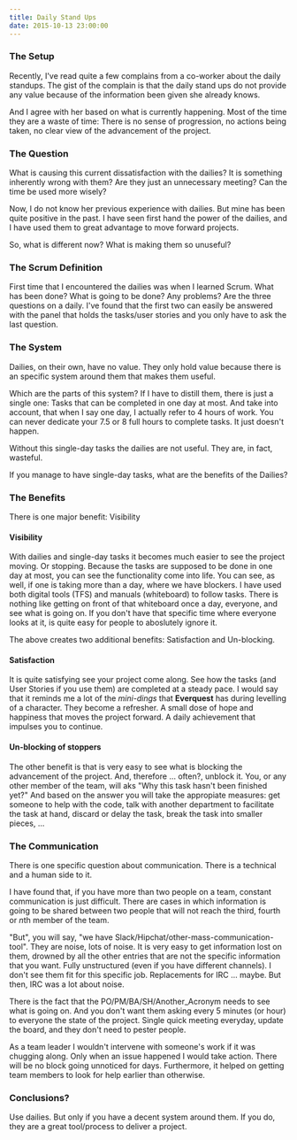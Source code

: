 ```yaml
---
title: Daily Stand Ups
date: 2015-10-13 23:00:00
---
```


### The Setup

Recently, I've read quite a few complains from a co-worker about the daily standups. The gist of the complain is that the daily stand ups do not provide any value because of the information been given she already knows.

And I agree with her based on what is currently happening. Most of the time they are a waste of time: There is no sense of progression, no actions being taken, no clear view of the advancement of the project.

### The Question

What is causing this current dissatisfaction with the dailies? It is something inherently wrong with them? Are they just an unnecessary meeting? Can the time be used more wisely?

Now, I do not know her previous experience with dailies. But mine has been quite positive in the past. I have seen first hand the power of the dailies, and I have used them to great advantage to move forward projects.

So, what is different now? What is making them so unuseful?

### The Scrum Definition

First time that I encountered the dailies was when I learned Scrum. What has been done? What is going to be done? Any problems? Are the three questions on a daily. I've found that the first two can easily be answered with the panel that holds the tasks/user stories and you only have to ask the last question.

### The System

Dailies, on their own, have no value. They only hold value because there is an specific system around them that makes them useful.

Which are the parts of this system? If I have to distill them, there is just a single one: Tasks that can be completed in one day at most. And take into account, that when I say one day, I actually refer to 4 hours of work. You can never dedicate your 7.5 or 8 full hours to complete tasks. It just doesn't happen.

Without this single-day tasks the dailies are not useful. They are, in fact, wasteful.

If you manage to have single-day tasks, what are the benefits of the Dailies?

### The Benefits

There is one major benefit: Visibility

#### Visibility

With dailies and single-day tasks it becomes much easier to see the project moving. Or stopping. Because the tasks are supposed to be done in one day at most, you can see the functionality come into life. You can see, as well, if one is taking more than a day, where we have blockers. I have used both digital tools (TFS) and manuals (whiteboard) to follow tasks. There is nothing like getting on front of that whiteboard once a day, everyone, and see what is going on. If you don't have that specific time where everyone looks at it, is quite easy for people to aboslutely ignore it.

The above creates two additional benefits: Satisfaction and Un-blocking.

#### Satisfaction

It is quite satisfying see your project come along. See how the tasks (and User Stories if you use them) are completed at a steady pace. I would say that it reminds me a lot of the *mini-dings* that **Everquest** has during levelling of a character. They become a refresher. A small dose of hope and happiness that moves the project forward. A daily achievement that impulses you to continue.

#### Un-blocking of stoppers

The other benefit is that is very easy to see what is blocking the advancement of the project. And, therefore ... often?, unblock it. You, or any other member of the team, will aks "Why this task hasn't been finished yet?" And based on the answer you will take the appropiate measures: get someone to help with the code, talk with another department to facilitate the task at hand, discard or delay the task, break the task into smaller pieces, ...

### The Communication

There is one specific question about communication. There is a technical and a human side to it.

I have found that, if you have more than two people on a team, constant communication is just difficult. There are cases in which information is going to be shared between two people that will not reach the third, fourth or *n*th member of the team.

"But", you will say, "we have Slack/Hipchat/other-mass-communication-tool". They are noise, lots of noise. It is very easy to get information lost on them, drowned by all the other entries that are not the specific information that you want. Fully unstructured (even if you have different channels). I don't see them fit for this specific job. Replacements for IRC ... maybe. But then, IRC was a lot about noise.

There is the fact that the PO/PM/BA/SH/Another_Acronym needs to see what is going on. And you don't want them asking every 5 minutes (or hour) to everyone the state of the project. Single quick meeting everyday, update the board, and they don't need to pester people.

As a team leader I wouldn't intervene with someone's work if it was chugging along. Only when an issue happened I would take action. There will be no block going unnoticed for days. Furthermore, it helped on getting team members to look for help earlier than otherwise.

### Conclusions?

Use dailies. But only if you have a decent system around them. If you do, they are a great tool/process to deliver a project.
